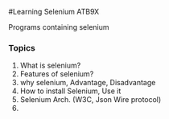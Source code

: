 #Learning Selenium ATB9X

Programs containing selenium

### Topics
1. What is selenium?
2. Features of selenium?
3. why selenium, Advantage, Disadvantage
4. How to install Selenium, Use it
5. Selenium Arch. (W3C, Json Wire protocol)
6. 